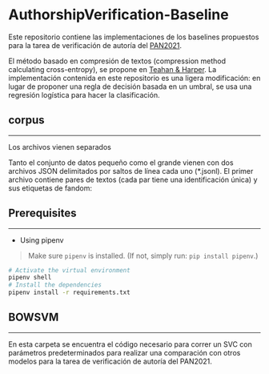 # AuthorshipVerification-Baseline

Este repositorio contiene las implementaciones de los baselines propuestos para la tarea de verificación de autoría del [PAN2021](https://pan.webis.de/clef21/pan21-web/author-identification.html).

El método basado en compresión de textos (compression method calculating cross-entropy), se propone en [Teahan & Harper](https://link.springer.com/chapter/10.1007/978-94-017-0171-6_7). La implementación contenida en este repositorio es una ligera modificación: en lugar de proponer una regla de decisión basada en un umbral, se usa una regresión logística para hacer la clasificación.

## corpus

***
Los archivos vienen separados 

Tanto el conjunto de datos pequeño como el grande vienen con dos archivos JSON delimitados por saltos de línea cada uno (*.jsonl). El primer archivo contiene pares de textos (cada par tiene una identificación única) y sus etiquetas de fandom:

## Prerequisites

***
  - Using pipenv

  > Make sure `pipenv` is installed. (If not, simply run: `pip install pipenv`.)
  ```sh
  # Activate the virtual environment
  pipenv shell
  # Install the dependencies
  pipenv install -r requirements.txt
  ```

## BOWSVM
***

En esta carpeta se encuentra el código necesario para correr un SVC con parámetros predeterminados para realizar una comparación con otros modelos para la tarea de verificación de autoría del PAN2021.